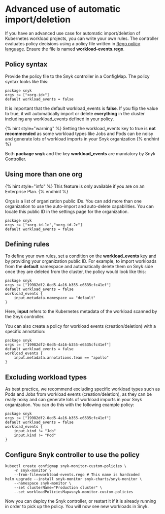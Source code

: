 # Advanced use of automatic import/deletion

If you have an advanced use case for automatic import/deletion of Kubernetes workload projects, you can write your own rules. The controller evaluates policy decisions using a policy file written in [Rego policy language](https://www.openpolicyagent.org/docs/latest/policy-language/). Ensure the file is named **workload-events.rego**.

## Policy syntax

Provide the policy file to the Snyk controller in a ConfigMap. The policy syntax looks like this:

```
package snyk
orgs := ["<org-id>"]
default workload_events = false
```

It is important that the default workload\_events is **false**. If you flip the value to true, it will automatically import or delete **everything** in the cluster including any workload\_events defined in your policy.

{% hint style="warning" %}
Setting the workload\_events key to true is **not recommended** as some workload types like Jobs and Pods can be noisy and generate lots of workload imports in your Snyk organization
{% endhint %}

Both **package snyk** and the key **workload\_events** are mandatory by Snyk Controller.

## Using more than one org

{% hint style="info" %}
This feature is only available if you are on an Enterprise Plan.
{% endhint %}

Orgs is a list of organization public IDs. You can add more than one organization to use the auto-import and auto-delete capabilities. You can locate this public ID in the settings page for the organization.

```
package snyk
orgs := ["<org-id-1>","<org-id-2>"]
default workload_events = false
```

## Defining rules

To define your own rules, set a condition on the **workload\_events** key and by providing your organization public ID. For example, to import workloads from the **default** namespace and automatically delete them on Snyk side once they are deleted from the cluster, the policy would look like this:

```
package snyk
orgs := ["19982df2-0ed5-4a16-b355-e6535cfc41ef"]
default workload_events = false
workload_events {
    input.metadata.namespace == "default"
}
```

Here, **input** refers to the Kubernetes metadata of the workload scanned by the Snyk controller.

You can also create a policy for workload events (creation/deletion) with a specific annotation:

```
package snyk
orgs := ["19982df2-0ed5-4a16-b355-e6535cfc41ef"]
default workload_events = false
workload_events {
    input.metadata.annotations.team == "apollo"
}
```

## Excluding workload types

As best practice, we recommend excluding specific workload types such as Pods and Jobs from workload events (creation/deletion), as they can be really noisy and can generate lots of workload imports in your Snyk organization. You can do this with the following example policy:

```
package snyk
orgs := ["19982df2-0ed5-4a16-b355-e6535cfc41ef"]
default workload_events = false
workload_events {
    input.kind != "Job"
    input.kind != "Pod"
}
```

## Configure Snyk controller to use the policy

```
kubectl create configmap snyk-monitor-custom-policies \
    -n snyk-monitor \
    --from-file=workload-events.rego # This name is hardcoded
helm upgrade --install snyk-monitor snyk-charts/snyk-monitor \
    --namespace snyk-monitor \
    --set clusterName="Production cluster" \
    --set workloadPoliciesMap=snyk-monitor-custom-policies
```

Now you can deploy the Snyk controller, or restart it if it is already running in order to pick up the policy. You will now see new workloads in Snyk.
